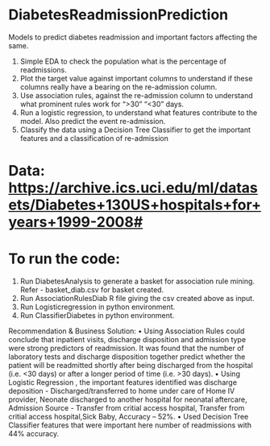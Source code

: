 # DiabetesReadmissionPrediction
Models to predict diabetes readmission and important factors affecting the same.

1.	Simple EDA to check the population what is the percentage of readmissions.
2.	Plot the target value against important columns to understand if these columns really have a bearing on the re-admission column.
3.	Use association rules, against the re-admission column to understand what prominent rules work for “>30” “<30” days.
4.	Run a logistic regression, to understand what features contribute to the model. Also predict the event re-admission.
5.	Classify the data using a Decision Tree Classifier to get the important features and a classification of re-admission

# Data: https://archive.ics.uci.edu/ml/datasets/Diabetes+130US+hospitals+for+years+1999-2008# 

# To run the code:

1. Run DiabetesAnalysis to generate a basket for association rule mining. Refer - basket_diab.csv for basket created.
2. Run AssociationRulesDiab R file giving the csv created above as input.
3. Run Logisticregression in python environment.
4. Run ClassifierDiabetes in python environment.

Recommendation & Business Solution:
•	Using Association Rules could conclude that inpatient visits, discharge disposition and admission type were 
strong predictors of readmission. It was found that the number of laboratory tests and discharge disposition together 
predict whether the patient will be readmitted shortly after being discharged from the hospital (i.e. <30 days) 
or after a longer period of time (i.e. >30 days).
•	Using Logistic Regression , the important features identified was discharge deposition - 
Discharged/transferred to home under care of Home IV provider, Neonate discharged to another hospital for neonatal aftercare,
Admission Source - Transfer from critial access hospital, Transfer from critial access hospital,Sick Baby, Accuracy – 52%.
•	Used Decision Tree Classifier features that were important here number of readmissions with 44% accuracy.

